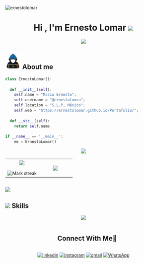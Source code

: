 
<p align="left"> <img src="https://komarev.com/ghpvc/?username=ernestolomar&label=Profile%20views&color=0e75b6&style=flat" alt="ernestolomar" /> </p>
<h1 align="center"><b>Hi , I'm Ernesto Lomar </b><img src="https://media.giphy.com/media/hvRJCLFzcasrR4ia7z/giphy.gif" width="35"></h1>
<!--  -->
<p align="center">
  <a href="https://github.com/DenverCoder1/readme-typing-svg"><img src="https://readme-typing-svg.herokuapp.com?font=Time+New+Roman&color=cyan&size=25&center=true&vCenter=true&width=600&height=100&lines=I am a software enthusiast..❤;++;Python Developer,;Software Engineer,;Artificial intelligence,;Constantly learning,;I love learning new things.."></a>
</p>
	
## <picture><img src = "https://github.com/0xAbdulKhalid/0xAbdulKhalid/raw/main/assets/mdImages/about_me.gif" width = 50px></picture> **About me**


```python
class ErnestoLomar():
    
  def __init__(self):
    self.name = "Mario Ernesto";
    self.username = "@ernestolomra";
    self.location = "S.L.P, México";
    self.web = "https://ernestolomar.github.io/Portafolio/";
  
  def __str__(self):
    return self.name

if __name__ == '__main__':
    me = ErnestoLomar()
```


<p  align="center">
<img src="https://user-images.githubusercontent.com/73097560/115834477-dbab4500-a447-11eb-908a-139a6edaec5c.gif"> 
                  
<br>

<table border="0" align="center">
<tr border="0">
<td width="50%" align="center">
  
  <img  align="center"  src="https://github-readme-stats.vercel.app/api?username=ErnestoLomar&theme=cobalt&show_icons=true&count_private=true" />
  <br></br>
  <img  title="🔥 Get streak stats for your profile at git.io/streak-stats" alt="Mark streak" src="https://github-readme-streak-stats.herokuapp.com/?user=ErnestoLomar&theme=dark&hide_border=true" />


  
</td>

<td width="50%" align="center">

  <img  align="center"  src="https://github-readme-stats.anuraghazra1.vercel.app/api/top-langs/?username=ErnestoLomar&theme=dark&hide_border=true&no-bg=true&no-frame=true&langs_count=10"/>
  
  </td>
</tr>
</table>

<br>

<img src="https://user-images.githubusercontent.com/73097560/115834477-dbab4500-a447-11eb-908a-139a6edaec5c.gif">
</p>  

## <img src="https://media2.giphy.com/media/QssGEmpkyEOhBCb7e1/giphy.gif?cid=ecf05e47a0n3gi1bfqntqmob8g9aid1oyj2wr3ds3mg700bl&rid=giphy.gif" width ="25"><b> Skills</b>


<p align="center">
  <a href="https://skillicons.dev">
    <img src="https://skillicons.dev/icons?i=git,aws,azure,c,cpp,css,discord,firebase,github,html,java,js,linux,mysql,postman,py,vscode,arduino,django,eclipse,flask,kali,opencv,php,qt,raspberrypi,redhat,sqlite,tensorflow,ubuntu,unity,visualstudio,windows&perline=14" />
  </a>
</p>


<div id="user-content-toc">
  <ul align="center">
    <summary><h2 style="display: inline-block">Connect With Me🤝</h2></summary>
  </ul>
</div>

<!--icons and links-->
<p align="center">
<a href="https://linkedin.com/in/https://www.linkedin.com/in/ernesto-lomar-730373211/" target="blank"><img align="center" src="https://user-images.githubusercontent.com/88904952/234979284-68c11d7f-1acc-4f0c-ac78-044e1037d7b0.png" alt="linkedin" height="50" width="50" /></a>
<a href="https://www.instagram.com/ernestolomar/" target="blank"><img align="center" src="https://user-images.githubusercontent.com/88904952/234981169-2dd1e58f-4b7e-468c-8213-034ba62156c3.png" alt="instagram" height="50" width="50" /></a>
<a href="mailto:marioernestoficial@gmail.com" target="blank"><img align="center" src="https://www.latercera.com/resizer/9qfLGbQH-EPgKgqAtTVtND-FB0U=/900x600/smart/cloudfront-us-east-1.images.arcpublishing.com/copesa/PFUM3DDWHJG4RE56PL277TA7NA.jpg" alt="gmail" height="50" width="80" /></a>
<a href="https://wa.me/+524442085194" target="blank"><img align="center" src="https://upload.wikimedia.org/wikipedia/commons/thumb/6/6b/WhatsApp.svg/1200px-WhatsApp.svg.png" alt="WhatsApp" height="60" width="60" /></a>
  
</p>
